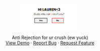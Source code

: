 <div align="center">
  <a href="https://kenzueee.github.io/hands-for-filipinos/">
    <img src="img/readme-2.png" alt="Logo" height="80">
  </a>

  <p align="center">
    Anti Rejection for ur crush (ew yuck)
    <br />
    <a href="https://kenzueee.github.io/yes-or-yes/">View Demo</a>
    ·
    <a href="https://github.com/kenzueee/yes-or-yes/issues">Report Bug</a>
    ·
    <a href="https://github.com/kenzueee/yes-or-yes/issues">Request Feature</a>
  </p>
</div>
